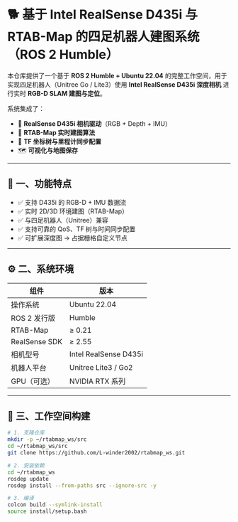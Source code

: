 # 🐕 基于 Intel RealSense D435i 与 RTAB-Map 的四足机器人建图系统（ROS 2 Humble）

本仓库提供了一个基于 **ROS 2 Humble + Ubuntu 22.04** 的完整工作空间，用于实现四足机器人（Unitree Go / Lite3）使用 **Intel RealSense D435i 深度相机** 进行实时 **RGB-D SLAM 建图与定位**。  

系统集成了：
- 🎥 **RealSense D435i 相机驱动**（RGB + Depth + IMU）
- 🧠 **RTAB-Map 实时建图算法**
- 🧭 **TF 坐标树与里程计同步配置**
- 🗺️ **可视化与地图保存**

---

## 🧩 一、功能特点

- ✅ 支持 D435i 的 RGB-D + IMU 数据流  
- ✅ 实时 2D/3D 环境建图（RTAB-Map）  
- ✅ 与四足机器人（Unitree）兼容  
- ✅ 支持可靠的 QoS、TF 树与时间同步配置  
- ✅ 可扩展深度图 → 占据栅格自定义节点  

---

## ⚙️ 二、系统环境

| 组件 | 版本 |
|------|------|
| 操作系统 | Ubuntu 22.04 |
| ROS 2 发行版 | Humble |
| RTAB-Map | ≥ 0.21 |
| RealSense SDK | ≥ 2.55 |
| 相机型号 | Intel RealSense D435i |
| 机器人平台 | Unitree Lite3 / Go2 |
| GPU（可选） | NVIDIA RTX 系列 |

---

## 🧠 三、工作空间构建

```bash
# 1. 克隆仓库
mkdir -p ~/rtabmap_ws/src
cd ~/rtabmap_ws/src
git clone https://github.com/L-winder2002/rtabmap_ws.git

# 2. 安装依赖
cd ~/rtabmap_ws
rosdep update
rosdep install --from-paths src --ignore-src -y

# 3. 编译
colcon build --symlink-install
source install/setup.bash